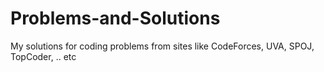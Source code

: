 # Problems-and-Solutions
My solutions for coding problems from sites like CodeForces, UVA, SPOJ, TopCoder, .. etc
